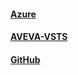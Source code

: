 #### [Azure](https://portal.azure.com)
#### [AVEVA-VSTS](https://dev.azure.com/AVEVA-VSTS)
#### [GitHub](https://github.com)
